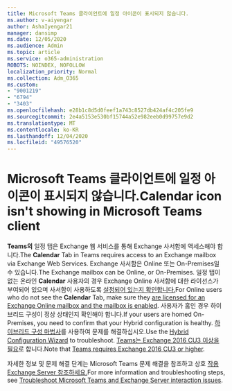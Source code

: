 ```yaml
---
title: Microsoft Teams 클라이언트에 일정 아이콘이 표시되지 않습니다.
ms.author: v-aiyengar
author: AshaIyengar21
manager: dansimp
ms.date: 12/05/2020
ms.audience: Admin
ms.topic: article
ms.service: o365-administration
ROBOTS: NOINDEX, NOFOLLOW
localization_priority: Normal
ms.collection: Adm_O365
ms.custom:
- "9001219"
- "6794"
- "3403"
ms.openlocfilehash: e28b1c8d5d0feef1a743c8527db424af4c205fe9
ms.sourcegitcommit: 2e4a5153e530bf15744a52e982eeb0d99757e9d2
ms.translationtype: MT
ms.contentlocale: ko-KR
ms.lasthandoff: 12/04/2020
ms.locfileid: "49576520"
---
```

# <a name="calendar-icon-isnt-showing-in-microsoft-teams-client"></a><span data-ttu-id="76456-102">Microsoft Teams 클라이언트에 일정 아이콘이 표시되지 않습니다.</span><span class="sxs-lookup"><span data-stu-id="76456-102">Calendar icon isn't showing in Microsoft Teams client</span></span>

<span data-ttu-id="76456-103">**Teams의** 일정 탭은 Exchange 웹 서비스를 통해 Exchange 사서함에 액세스해야 합니다.</span><span class="sxs-lookup"><span data-stu-id="76456-103">The **Calendar** Tab in Teams requires access to an Exchange mailbox via Exchange Web Services.</span></span> <span data-ttu-id="76456-104">Exchange 사서함은 Online 또는 On-Premises일 수 있습니다.</span><span class="sxs-lookup"><span data-stu-id="76456-104">The Exchange mailbox can be Online, or On-Premises.</span></span> <span data-ttu-id="76456-105">일정 탭이 없는 온라인 **Calendar** 사용자의 경우 Exchange Online 사서함에 대한 라이선스가 부여되어 있으며 사서함이 사용하도록 [설정되어 있는지 확인합니다.](https://docs.microsoft.com/exchange/recipients-in-exchange-online/create-user-mailboxes)</span><span class="sxs-lookup"><span data-stu-id="76456-105">For Online users who do not see the **Calendar** Tab, make sure they [are licensed for an Exchange Online mailbox and the mailbox is enabled](https://docs.microsoft.com/exchange/recipients-in-exchange-online/create-user-mailboxes).</span></span> <span data-ttu-id="76456-106">사용자가 홈인 경우 하이브리드 구성이 정상 상태인지 확인해야 합니다.</span><span class="sxs-lookup"><span data-stu-id="76456-106">If your users are homed On-Premises, you need to confirm that your Hybrid configuration is healthy.</span></span> <span data-ttu-id="76456-107">[하이브리드 구성 마법사](https://docs.microsoft.com/exchange/hybrid-deployment/hybrid-agent)를 사용하여 문제를 해결하십시오.</span><span class="sxs-lookup"><span data-stu-id="76456-107">Use the [Hybrid Configuration Wizard](https://docs.microsoft.com/exchange/hybrid-deployment/hybrid-agent) to troubleshoot.</span></span> <span data-ttu-id="76456-108">[Teams는 Exchange 2016 CU3 이상을 필요](https://docs.microsoft.com/microsoftteams/exchange-teams-interact)로 합니다.</span><span class="sxs-lookup"><span data-stu-id="76456-108">Note that [Teams requires Exchange 2016 CU3 or higher](https://docs.microsoft.com/microsoftteams/exchange-teams-interact).</span></span>

<span data-ttu-id="76456-109">자세한 정보 및 문제 해결 단계는 Microsoft Teams 문제 해결을 참조하고 상호 [작용 Exchange Server 참조하세요.](https://docs.microsoft.com/microsoftteams/troubleshoot/known-issues/teams-exchange-interaction-issue)</span><span class="sxs-lookup"><span data-stu-id="76456-109">For more information and troubleshooting steps, see [Troubleshoot Microsoft Teams and Exchange Server interaction issues](https://docs.microsoft.com/microsoftteams/troubleshoot/known-issues/teams-exchange-interaction-issue).</span></span>
